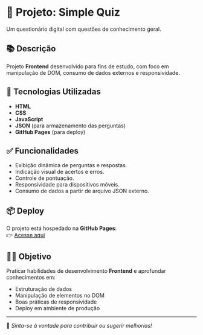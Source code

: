 # 🎯 Projeto: Simple Quiz

Um questionário digital com questões de conhecimento geral.

## 📚 Descrição

Projeto **Frontend** desenvolvido para fins de estudo, com foco em manipulação de DOM, consumo de dados externos e responsividade.

## 🚀 Tecnologias Utilizadas

- **HTML**
- **CSS**
- **JavaScript**
- **JSON** (para armazenamento das perguntas)
- **GitHub Pages** (para deploy)

## ✅ Funcionalidades

- Exibição dinâmica de perguntas e respostas.
- Indicação visual de acertos e erros.
- Controle de pontuação.
- Responsividade para dispositivos móveis.
- Consumo de dados a partir de arquivo JSON externo.

## 📦 Deploy

O projeto está hospedado na **GitHub Pages**:  
👉 [Acesse aqui](https://josephdcostar.github.io/simple-quiz/)

## 👨‍💻 Objetivo

Praticar habilidades de desenvolvimento **Frontend** e aprofundar conhecimentos em:  
- Estruturação de dados  
- Manipulação de elementos no DOM  
- Boas práticas de responsividade  
- Deploy em ambiente de produção

---

**🔗** _Sinta-se à vontade para contribuir ou sugerir melhorias!_
